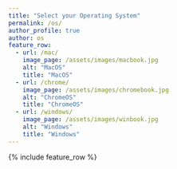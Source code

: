 ```yaml
---
title: "Select your Operating System"
permalink: /os/
author_profile: true
author: os
feature_row:
  - url: /mac/
    image_page: /assets/images/macbook.jpg
    alt: "MacOS"
    title: "MacOS"
  - url: /chrome/
    image_page: /assets/images/chromebook.jpg
    alt: "ChromeOS"
    title: "ChromeOS"
  - url: /windows/
    image_page: /assets/images/winbook.jpg
    alt: "Windows"
    title: "Windows"
---
```


{% include feature_row %} 
